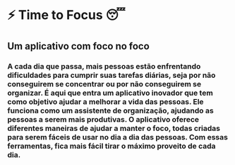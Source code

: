 # ⚡ Time to Focus 😴
## Um aplicativo com foco no foco

### A cada dia que passa, mais pessoas estão enfrentando dificuldades para cumprir suas tarefas diárias, seja por não conseguirem se concentrar ou por não conseguirem se organizar. É aqui que entra um aplicativo inovador que tem como objetivo ajudar a melhorar a vida das pessoas. Ele funciona como um assistente de organização, ajudando as pessoas a serem mais produtivas. O aplicativo oferece diferentes maneiras de ajudar a manter o foco, todas criadas para serem fáceis de usar no dia a dia das pessoas. Com essas ferramentas, fica mais fácil tirar o máximo proveito de cada dia.
